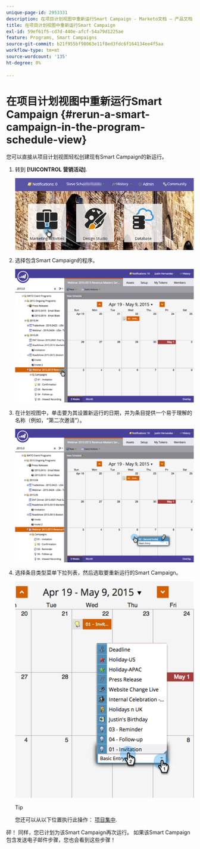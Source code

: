 ```yaml
---
unique-page-id: 2953331
description: 在项目计划视图中重新运行Smart Campaign - Marketo文档 — 产品文档
title: 在项目计划视图中重新运行Smart Campaign
exl-id: 59ef61f5-cd7d-440e-afcf-54a79d1225ae
feature: Programs, Smart Campaigns
source-git-commit: b21f955bf98063e11f8ed3fdc6f164134ee4f5aa
workflow-type: tm+mt
source-wordcount: '135'
ht-degree: 0%

---
```


# 在项目计划视图中重新运行Smart Campaign {#rerun-a-smart-campaign-in-the-program-schedule-view}

您可以直接从项目计划视图轻松创建现有Smart Campaign的新运行。

1. 转到 **[!UICONTROL 营销活动]**.

   ![](assets/login-marketing-activities-3.png)

1. 选择包含Smart Campaign的程序。

   ![](assets/image2015-4-16-14-3a40-3a11.png)

1. 在计划视图中，单击要为其设置新运行的日期，并为条目提供一个易于理解的名称（例如，“第二次邀请”）。

   ![](assets/image2015-4-16-14-3a42-3a0.png)

1. 选择条目类型菜单下拉列表，然后选取要重新运行的Smart Campaign。

   ![](assets/image2015-4-16-15-3a26-3a33.png)

   >[!TIP]
   >
   >您还可以从以下位置执行此操作： [项目集中](/help/marketo/product-docs/core-marketo-concepts/marketing-calendar/understanding-the-calendar/understand-enable-program-focus.md).

砰！ 同样，您已计划为该Smart Campaign再次运行。 如果该Smart Campaign包含发送电子邮件步骤，您也会看到这些步骤！
